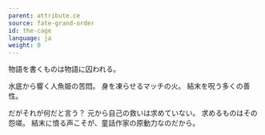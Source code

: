 ```yaml
---
parent: attribute.ce
source: fate-grand-order
id: the-cage
language: ja
weight: 0
---
```


物語を書くものは物語に囚われる。

水底から響く人魚姫の苦悶。
身を凍らせるマッチの火。
結末を呪う多くの善性。

だがそれが何だと言う？
元から自己の救いは求めていない。
求めるものはその怨嗟。
結末に憤る声こそが、童話作家の原動力なのだから。
